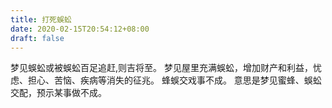 ```yaml
---
title: 打死蜈蚣
date: 2020-02-15T20:54:12+08:00
draft: false
---
```


梦见蜈蚣或被蜈蚣百足追赶,则吉将至。
梦见屋里充满蜈蚣，增加财产和利益，忧虑、担心、苦恼、疾病等消失的征兆。
蜂蜈交戏事不成。
意思是梦见蜜蜂、蜈蚣交配，预示某事做不成。
